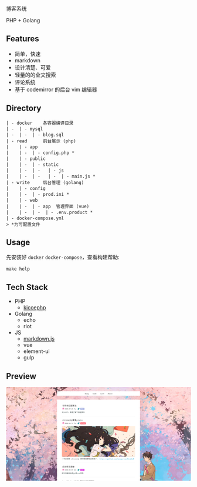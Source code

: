 博客系统

PHP + Golang

## Features

* 简单，快速
* markdown
* 设计清楚、可爱
* 轻量的的全文搜索
* 评论系统
* 基于 codemirror 的后台 vim 编辑器

## Directory

```
| - docker    各容器编译目录
| -  | - mysql
| -  | -  | - blog.sql
| - read      前台展示 (php)
|    | - app
|    | -  | - config.php *
|    | - public
|    | -  | - static
|    | -  | -   | - js 
|    | -  | -   | -  | - main.js * 
| - write     后台管理 (golang)
|    | - config
|    | -  | - prod.ini *
|    | - web
|    | -  | - app  管理界面 (vue)
|    | -  | -  | - .env.product *
| - docker-compose.yml
> *为可配置文件
```

## Usage

先安装好 `docker` `docker-compose`，查看构建帮助:

```shell
make help
```

## Tech Stack

* PHP
  - [kicoephp](https://github.com/moonprism/kicoephp-src)
* Golang
  - echo
  - riot
* JS
  - [markdown.js](https://github.com/moonprism/markdown.js)
  - vue
  - element-ui
  - gulp

## Preview

![](https://github.com/moonprism/cdn/blob/master/image/f-1.png?raw=true)
